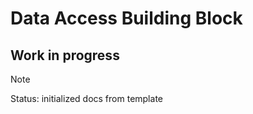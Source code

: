 # Data Access Building Block

## Work in progress

> [!NOTE]  
> Status: initialized docs from template
